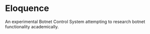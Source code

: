 Eloquence
=========

An experimental Botnet Control System attempting to research botnet functionality academically.